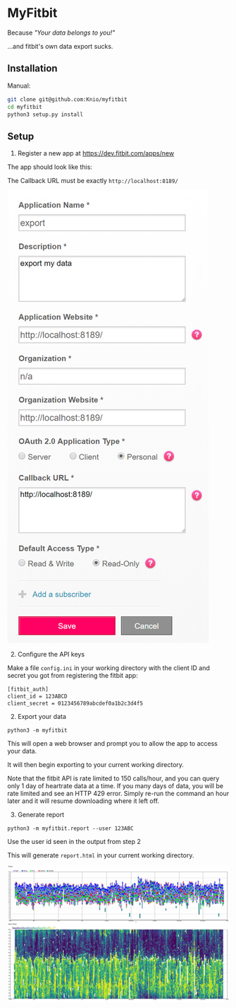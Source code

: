 # MyFitbit

Because *"Your data belongs to you!"*

...and fitbit's own data export sucks.


## Installation


Manual:

```sh
git clone git@github.com:Knio/myfitbit
cd myfitbit
python3 setup.py install
```


## Setup

1. Register a new app at https://dev.fitbit.com/apps/new

The app should look like this:

The Callback URL must be exactly `http://localhost:8189/`

![Fitbit App](docs/fitbit_app.png)


2. Configure the API keys

Make a file `config.ini` in your working directory with the client ID and secret you got from registering the fitbit app:

```
[fitbit_auth]
client_id = 123ABCD
client_secret = 0123456789abcdef0a1b2c3d4f5
```


2. Export your data

```
python3 -m myfitbit
```

This will open a web browser and prompt you to allow the app to access your data.

It will then begin exporting to your current working directory.

Note that the fitbit API is rate limited to 150 calls/hour, and you can query only 1 day of heartrate data at a time. If you many days of data, you will be rate limited and see an HTTP 429 error. Simply re-run the command an hour later and it will resume downloading where it left off.

3. Generate report


```
python3 -m myfitbit.report --user 123ABC
```

Use the user id seen in the output from step 2

This will generate `report.html` in your current working directory.

![Fitbit Report](docs/fitbit.png)
